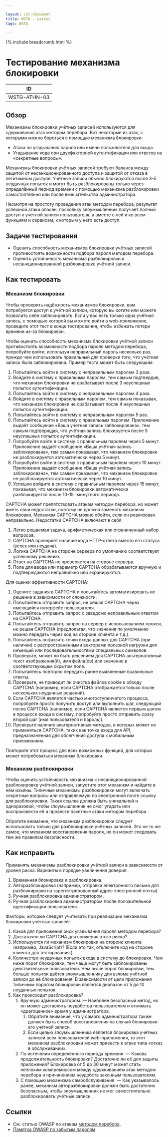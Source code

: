 ```yaml
---

layout: col-document
title: WSTG - Latest
tags: WSTG

---
```


{% include breadcrumb.html %}
# Тестирование механизма блокировки

|ID          |
|------------|
|WSTG-ATHN-03|

## Обзор

Механизмы блокировки учётных записей используются для сдерживания атак методом перебора. Вот некоторые из атак, с которыми можно бороться с помощью механизма блокировки:

- Атака по угадыванию пароля или имени пользователя для входа.
- Угадывание кода при двухфакторной аутентификации или ответов на «секретные вопросы».

Механизмы блокировки учётных записей требуют баланса между защитой от несанкционированного доступа и защитой от отказа в легитимном доступе. Учётные записи обычно блокируются после 3-5 неудачных попыток и могут быть разблокированы только через определённый период времени с помощью механизма разблокировки самостоятельно или после вмешательства администратора.

Несмотря на простоту проведения атак методом перебора, результат успешной атаки опасен, поскольку злоумышленник получает полный доступ к учётной записи пользователя, а вместе с ней и ко всем функциям и сервисам, к которым у него есть доступ.

## Задачи тестирования

- Оценить способность механизмов блокировки учётных записей противостоять возможности подбора пароля методом перебора.
- Оценить устойчивость механизма разблокировки к несанкционированной разблокировке учётной записи.

## Как тестировать

### Механизм блокировки

Чтобы проверить надёжность механизмов блокировки, вам потребуется доступ к учётной записи, которую вы хотите или можете позволить себе заблокировать. Если у вас есть только одна учётная запись, с помощью которой вы можете войти в web-приложение, проведите этот тест в конце тестирования, чтобы избежать потери времени из-за блокировки.

Чтобы оценить способность механизма блокировки учётной записи противостоять возможности подбора пароля методом перебора, попробуйте войти, используя неправильный пароль несколько раз, прежде чем использовать правильный для проверки того, что учётная запись была заблокирована. Пример теста может быть следующим:

1. Попытайтесь войти в систему с неправильным паролем 3 раза.
2. Войдите в систему с правильным паролем, тем самым подтвердив, что механизм блокировки не срабатывает после 3 неуспешных попыток аутентификации.
3. Попытайтесь войти в систему с неправильным паролем 4 раза.
4. Войдите в систему с правильным паролем, тем самым показывая, что механизм блокировки не срабатывает после 4 неуспешных попыток аутентификации.
5. Попытайтесь войти в систему с неправильным паролем 5 раз.
6. Попытайтесь войти в систему с правильным паролем. Приложение выдаёт сообщение «Ваша учётная запись заблокирована», тем самым подтверждая, что учётная запись блокируется после 5 неуспешных попыток аутентификации.
7. Попробуйте войти в систему с правильным паролем через 5 минут. Приложение выдаёт сообщение «Ваша учётная запись заблокирована», тем самым показывая, что механизм блокировки не разблокируется автоматически через 5 минут.
8. Попробуйте войти в систему с правильным паролем через 10 минут. Приложение выдаёт сообщение «Ваша учётная запись заблокирована», тем самым показывая, что механизм блокировки не разблокируется автоматически через 10 минут.
9. Успешно войдите в систему с правильным паролем через 15 минут, показывая, что механизм блокировки автоматически разблокируется после 10-15 -минутного периода.

CAPTCHA может препятствовать атакам методом перебора, но может иметь свои недостатки, поэтому не должна заменять механизм блокировки. Механизм CAPTCHA можно обойти, если он реализован неправильно. Недостатки CAPTCHA включают в себя:

1. Легко решаемая задача, арифметическая или ограниченный набор вопросов.
2. CAPTCHA проверяет наличие кода HTTP-ответа вместо его статуса (успех или неудача).
3. Логика CAPTCHA на стороне сервера по умолчанию соответствует успешному решению.
4. Ответ на CAPTCHA не проверяется на стороне сервера.
5. Поле для ввода или параметр CAPTCHA обрабатываются вручную и подтверждаются неправильно или экранируются.

Для оценки эффективности CAPTCHA:

1. Оцените задания в CAPTCHA и попытайтесь автоматизировать их решение в зависимости от сложности.
2. Попытайтесь отправить запрос, не решая CAPTCHA через имеющийся интерфейс пользователя.
3. Попытайтесь отправить запрос с заведомо неправильным ответом на CAPTCHA.
4. Попытайтесь отправить запрос на сервер с использованием прокси, не решая CAPTCHA (предполагая, что значения по умолчанию можно передать через код на стороне клиента и т.д.).
5. Попытайтесь пофаззить точки входа данных для CAPTCHA (при наличии) с распространёнными векторами полезной нагрузки для инъекций или последовательностями специальных символов.
6. Проверьте, может ли быть решением для CAPTCHA альтернативный текст изображения(й), имя файла(ов) или значение в соответствующем скрытом поле.
7. Попытайтесь повторно передать ранее выявленные правильные ответы.
8. Проверьте, не приводит ли очистка файлов cookie к обходу CAPTCHA (например, если CAPTCHA отображается только после нескольких неудачных решений).
9. Если CAPTCHA является частью многоступенчатого процесса, попробуйте просто получить доступ или выполнить шаг, следующий после CAPTCHA (например, если CAPTCHA является первым шагом в процессе входа в систему, попробуйте просто отправить сразу второй шаг [имя пользователя и пароль]).
10. Проверьте наличие альтернативных методов, в которых может не применяться CAPTCHA, таких как точка входа для API, предназначенная для облегчения доступа к мобильным приложениям.

Повторите этот процесс для всех возможных функций, для которых может потребоваться механизм блокировки.

### Механизм разблокировки

Чтобы оценить устойчивость механизма к несанкционированной разблокировке учётной записи, запустите этот механизм и найдите в нём изъяны. Типичные механизмы разблокировки могут включать секретные вопросы или отправляемую по электронной почте ссылку для разблокировки. Такая ссылка должна быть уникальной и одноразовой, чтобы злоумышленник не смог угадать или воспроизвести её и провести пакетные атаки методом перебора.

Обратите внимание, что механизм разблокировки следует использовать только для разблокировки учётных записей. Это не то же самое, что механизм восстановления пароля, но он может следовать тем же правилам безопасности.

## Как исправить

Применять механизмы разблокировки учётной записи в зависимости от уровня риска. Варианты в порядке увеличения доверия:

1. Временная блокировка и разблокировка.
2. Авторазблокировка (например, отправка электронного письма для разблокировки на зарегистрированный адрес электронной почты).
3. Ручная разблокировка администратором.
4. Ручная разблокировка администратором после положительной идентификации пользователя.

Факторы, которые следует учитывать при реализации механизма блокировки учётных записей:

1. Каков для приложения риск угадывания пароля методом перебора?
2. Достаточно ли CAPTCHA для снижения этого риска?
3. Используется ли механизм блокировки на стороне клиента (например, JavaScript)? (Если это так, отключите код на стороне клиента для тестирования.)
4. Количество неудачных попыток входа в систему до блокировки. Чем ниже порог блокировки, тем чаще могут быть заблокированы действительные пользователи. Чем выше порог блокировки, тем больше попыток даётся злоумышленнику для взлома учётной записи до её блокирования. В зависимости от цели приложения типичным порогом блокировки является диапазон от 5 до 10 неудачных попыток.
5. Как происходит разблокировка?
    1. Вручную администратором. — Наиболее безопасный метод, но он может доставлять неудобства пользователям и отнимать «драгоценное» время у администратора.
        1. Обратите внимание, что у самого администратора также должен быть способ восстановления на случай блокировки его учётной записи.
        2. Если целью злоумышленника является блокировка учётных записей всех пользователей web-приложения, то этот механизм разблокировки может привести к атаке типа «отказ в обслуживании».
    2. По истечении определённого периода времени. — Какова продолжительность блокировки? Достаточно ли её для защиты приложения? Блокировка от 5 до 30 минут может стать неплохим компромиссом между сдерживанием атак методом перебора и причинением неудобств законным пользователям.
    3. С помощью механизма самообслуживания. — Как указывалось ранее, механизм авторазблокировки должен быть достаточно безопасным, чтобы злоумышленник не мог самостоятельно разблокировать учётные записи.

## Ссылки

- См. статью OWASP по атакам [методом перебора](https://owasp.org/www-community/attacks/Brute_force_attack).
- [Памятка OWASP по забытым паролям](https://cheatsheetseries.owasp.org/cheatsheets/Forgot_Password_Cheat_Sheet.html).
